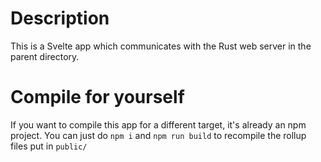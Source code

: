 # Description

This is a Svelte app which communicates with the Rust web server in the parent directory.

# Compile for yourself

If you want to compile this app for a different target, it's already an npm project. You can just do `npm i` and `npm run build` to recompile the rollup files put in `public/`
